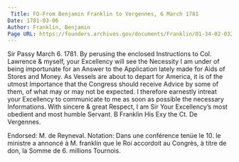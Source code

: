 ```yaml
---
 Title: FO-From Benjamin Franklin to Vergennes, 6 March 1781
Date: 1781-03-06
Author: Franklin, Benjamin
Page URL: https://founders.archives.gov/documents/Franklin/01-34-02-0322
---
```


Sir
Passy March 6. 1781.
By perusing the enclosed Instructions to Col. Lawrence & myself, your Excellency will see the Necessity I am under of being importunate for an Answer to the Application lately made for Aids of Stores and Money.
As Vessels are about to depart for America, it is of the utmost Importance that the Congress should receive Advice by some of them, of what may or may not be expected. I therefore earnestly intreat your Excellency to communicate to me as soon as possible the necessary Informations.
With sincere & great Respect, I am Sir Your Excellency’s most obedient and most humble Servant.
B Franklin
His Exy the Ct. De Vergennes.
 
Endorsed: M. de Reyneval.
Notation: Dans une conférence tenüe le 10. le ministre a annoncé à M. franklin que le Roi accordoit au Congrès, à titre de don, la Somme de 6. millions Tournois.

